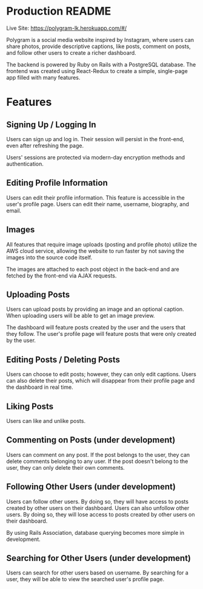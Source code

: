 # Production README

Live Site: https://polygram-lk.herokuapp.com/#/

Polygram is a social media website inspired by Instagram, where users can share photos, provide descriptive captions, like posts, comment on posts, and follow other users to create a richer dashboard.

The backend is powered by Ruby on Rails with a PostgreSQL database. The frontend was created using React-Redux to create a simple, single-page app filled with many features.

# Features

## Signing Up / Logging In

Users can sign up and log in. Their session will persist in the front-end, even after refreshing the page.

Users' sessions are protected via modern-day encryption methods and authentication.

## Editing Profile Information

Users can edit their profile information. This feature is accessible in the user's profile page.
Users can edit their name, username, biography, and email.

## Images

All features that require image uploads (posting and profile photo) utilize the AWS cloud service, allowing the website to run faster by not saving the images into the source code itself.

The images are attached to each post object in the back-end and are fetched by the front-end via AJAX requests.

## Uploading Posts

Users can upload posts by providing an image and an optional caption. When uploading users will be able to get an image preview.

The dashboard will feature posts created by the user and the users that they follow.
The user's profile page will feature posts that were only created by the user.

## Editing Posts / Deleting Posts

Users can choose to edit posts; however, they can only edit captions.
Users can also delete their posts, which will disappear from their profile page and the dashboard in real time.

## Liking Posts

Users can like and unlike posts.

## Commenting on Posts (under development)

Users can comment on any post.
If the post belongs to the user, they can delete comments belonging to any user.
If the post doesn't belong to the user, they can only delete their own comments.

## Following Other Users (under development)

Users can follow other users. By doing so, they will have access to posts created by other users on their dashboard.
Users can also unfollow other users. By doing so, they will lose access to posts created by other users on their dashboard.

By using Rails Association, database querying becomes more simple in development.

## Searching for Other Users (under development)

Users can search for other users based on username. By searching for a user, they will be able to view the searched user's profile page.

